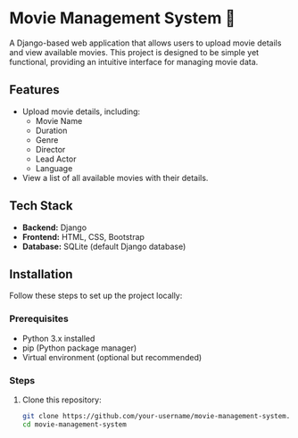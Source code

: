# Movie Management System 🎥

A Django-based web application that allows users to upload movie details and view available movies. This project is designed to be simple yet functional, providing an intuitive interface for managing movie data.

## Features
- Upload movie details, including:
  - Movie Name
  - Duration
  - Genre
  - Director
  - Lead Actor
  - Language
- View a list of all available movies with their details.

## Tech Stack
- **Backend:** Django
- **Frontend:** HTML, CSS, Bootstrap
- **Database:** SQLite (default Django database)

## Installation

Follow these steps to set up the project locally:

### Prerequisites
- Python 3.x installed
- pip (Python package manager)
- Virtual environment (optional but recommended)

### Steps
1. Clone this repository:
   ```bash
   git clone https://github.com/your-username/movie-management-system.git
   cd movie-management-system
